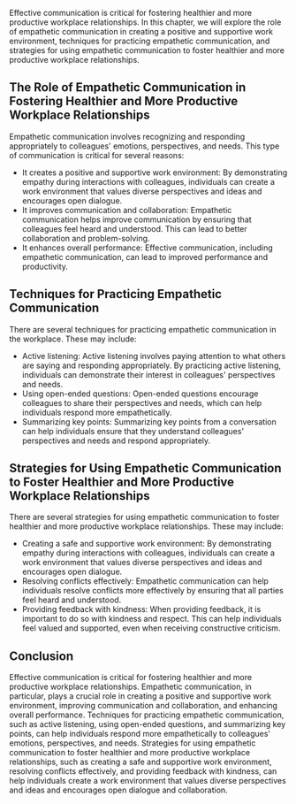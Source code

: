
Effective communication is critical for fostering healthier and more productive workplace relationships. In this chapter, we will explore the role of empathetic communication in creating a positive and supportive work environment, techniques for practicing empathetic communication, and strategies for using empathetic communication to foster healthier and more productive workplace relationships.

The Role of Empathetic Communication in Fostering Healthier and More Productive Workplace Relationships
-------------------------------------------------------------------------------------------------------

Empathetic communication involves recognizing and responding appropriately to colleagues' emotions, perspectives, and needs. This type of communication is critical for several reasons:

* It creates a positive and supportive work environment: By demonstrating empathy during interactions with colleagues, individuals can create a work environment that values diverse perspectives and ideas and encourages open dialogue.
* It improves communication and collaboration: Empathetic communication helps improve communication by ensuring that colleagues feel heard and understood. This can lead to better collaboration and problem-solving.
* It enhances overall performance: Effective communication, including empathetic communication, can lead to improved performance and productivity.

Techniques for Practicing Empathetic Communication
--------------------------------------------------

There are several techniques for practicing empathetic communication in the workplace. These may include:

* Active listening: Active listening involves paying attention to what others are saying and responding appropriately. By practicing active listening, individuals can demonstrate their interest in colleagues' perspectives and needs.
* Using open-ended questions: Open-ended questions encourage colleagues to share their perspectives and needs, which can help individuals respond more empathetically.
* Summarizing key points: Summarizing key points from a conversation can help individuals ensure that they understand colleagues' perspectives and needs and respond appropriately.

Strategies for Using Empathetic Communication to Foster Healthier and More Productive Workplace Relationships
-------------------------------------------------------------------------------------------------------------

There are several strategies for using empathetic communication to foster healthier and more productive workplace relationships. These may include:

* Creating a safe and supportive work environment: By demonstrating empathy during interactions with colleagues, individuals can create a work environment that values diverse perspectives and ideas and encourages open dialogue.
* Resolving conflicts effectively: Empathetic communication can help individuals resolve conflicts more effectively by ensuring that all parties feel heard and understood.
* Providing feedback with kindness: When providing feedback, it is important to do so with kindness and respect. This can help individuals feel valued and supported, even when receiving constructive criticism.

Conclusion
----------

Effective communication is critical for fostering healthier and more productive workplace relationships. Empathetic communication, in particular, plays a crucial role in creating a positive and supportive work environment, improving communication and collaboration, and enhancing overall performance. Techniques for practicing empathetic communication, such as active listening, using open-ended questions, and summarizing key points, can help individuals respond more empathetically to colleagues' emotions, perspectives, and needs. Strategies for using empathetic communication to foster healthier and more productive workplace relationships, such as creating a safe and supportive work environment, resolving conflicts effectively, and providing feedback with kindness, can help individuals create a work environment that values diverse perspectives and ideas and encourages open dialogue and collaboration.
